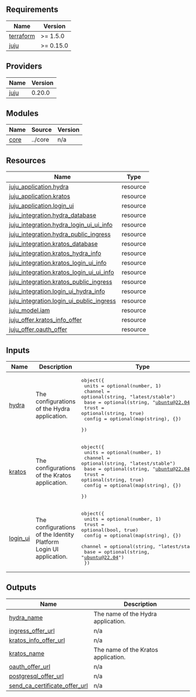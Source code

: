 ## Requirements

| Name | Version |
|------|---------|
| <a name="requirement_terraform"></a> [terraform](#requirement\_terraform) | >= 1.5.0 |
| <a name="requirement_juju"></a> [juju](#requirement\_juju) | >= 0.15.0 |

## Providers

| Name | Version |
|------|---------|
| <a name="provider_juju"></a> [juju](#provider\_juju) | 0.20.0 |

## Modules

| Name | Source | Version |
|------|--------|---------|
| <a name="module_core"></a> [core](#module\_core) | ../core | n/a |

## Resources

| Name | Type |
|------|------|
| [juju_application.hydra](https://registry.terraform.io/providers/juju/juju/latest/docs/resources/application) | resource |
| [juju_application.kratos](https://registry.terraform.io/providers/juju/juju/latest/docs/resources/application) | resource |
| [juju_application.login_ui](https://registry.terraform.io/providers/juju/juju/latest/docs/resources/application) | resource |
| [juju_integration.hydra_database](https://registry.terraform.io/providers/juju/juju/latest/docs/resources/integration) | resource |
| [juju_integration.hydra_login_ui_ui_info](https://registry.terraform.io/providers/juju/juju/latest/docs/resources/integration) | resource |
| [juju_integration.hydra_public_ingress](https://registry.terraform.io/providers/juju/juju/latest/docs/resources/integration) | resource |
| [juju_integration.kratos_database](https://registry.terraform.io/providers/juju/juju/latest/docs/resources/integration) | resource |
| [juju_integration.kratos_hydra_info](https://registry.terraform.io/providers/juju/juju/latest/docs/resources/integration) | resource |
| [juju_integration.kratos_login_ui_info](https://registry.terraform.io/providers/juju/juju/latest/docs/resources/integration) | resource |
| [juju_integration.kratos_login_ui_ui_info](https://registry.terraform.io/providers/juju/juju/latest/docs/resources/integration) | resource |
| [juju_integration.kratos_public_ingress](https://registry.terraform.io/providers/juju/juju/latest/docs/resources/integration) | resource |
| [juju_integration.login_ui_hydra_info](https://registry.terraform.io/providers/juju/juju/latest/docs/resources/integration) | resource |
| [juju_integration.login_ui_public_ingress](https://registry.terraform.io/providers/juju/juju/latest/docs/resources/integration) | resource |
| [juju_model.iam](https://registry.terraform.io/providers/juju/juju/latest/docs/resources/model) | resource |
| [juju_offer.kratos_info_offer](https://registry.terraform.io/providers/juju/juju/latest/docs/resources/offer) | resource |
| [juju_offer.oauth_offer](https://registry.terraform.io/providers/juju/juju/latest/docs/resources/offer) | resource |

## Inputs

| Name | Description | Type | Default | Required |
|------|-------------|------|---------|:--------:|
| <a name="input_hydra"></a> [hydra](#input\_hydra) | The configurations of the Hydra application. | <pre>object({<br/>    units   = optional(number, 1)<br/>    channel = optional(string, "latest/stable")<br/>    base    = optional(string, "ubuntu@22.04")<br/>    trust   = optional(string, true)<br/>    config  = optional(map(string), {})<br/>  })</pre> | `{}` | no |
| <a name="input_kratos"></a> [kratos](#input\_kratos) | The configurations of the Kratos application. | <pre>object({<br/>    units   = optional(number, 1)<br/>    channel = optional(string, "latest/stable")<br/>    base    = optional(string, "ubuntu@22.04")<br/>    trust   = optional(string, true)<br/>    config  = optional(map(string), {})<br/>  })</pre> | `{}` | no |
| <a name="input_login_ui"></a> [login\_ui](#input\_login\_ui) | The configurations of the Identity Platform Login UI application. | <pre>object({<br/>    units   = optional(number, 1)<br/>    trust   = optional(bool, true)<br/>    config  = optional(map(string), {})<br/>    channel = optional(string, "latest/stable")<br/>    base    = optional(string, "ubuntu@22.04")<br/>  })</pre> | `{}` | no |

## Outputs

| Name | Description |
|------|-------------|
| <a name="output_hydra_name"></a> [hydra\_name](#output\_hydra\_name) | The name of the Hydra application. |
| <a name="output_ingress_offer_url"></a> [ingress\_offer\_url](#output\_ingress\_offer\_url) | n/a |
| <a name="output_kratos_info_offer_url"></a> [kratos\_info\_offer\_url](#output\_kratos\_info\_offer\_url) | n/a |
| <a name="output_kratos_name"></a> [kratos\_name](#output\_kratos\_name) | The name of the Kratos application. |
| <a name="output_oauth_offer_url"></a> [oauth\_offer\_url](#output\_oauth\_offer\_url) | n/a |
| <a name="output_postgresql_offer_url"></a> [postgresql\_offer\_url](#output\_postgresql\_offer\_url) | n/a |
| <a name="output_send_ca_certificate_offer_url"></a> [send\_ca\_certificate\_offer\_url](#output\_send\_ca\_certificate\_offer\_url) | n/a |
